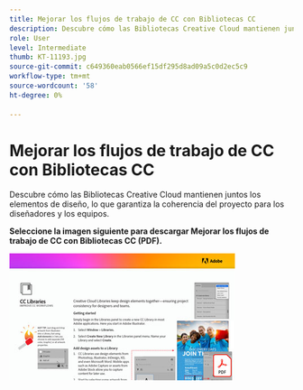 ```yaml
---
title: Mejorar los flujos de trabajo de CC con Bibliotecas CC
description: Descubre cómo las Bibliotecas Creative Cloud mantienen juntos los elementos de diseño, lo que garantiza la coherencia del proyecto para los diseñadores y los equipos
role: User
level: Intermediate
thumb: KT-11193.jpg
source-git-commit: c649360eab0566ef15df295d8ad09a5c0d2ec5c9
workflow-type: tm+mt
source-wordcount: '58'
ht-degree: 0%

---
```


# Mejorar los flujos de trabajo de CC con Bibliotecas CC

Descubre cómo las Bibliotecas Creative Cloud mantienen juntos los elementos de diseño, lo que garantiza la coherencia del proyecto para los diseñadores y los equipos.

**Seleccione la imagen siguiente para descargar Mejorar los flujos de trabajo de CC con Bibliotecas CC (PDF).**

[![Imagen de tutorial de Acrobat](assets/Improveccworkflowswithcclibraries_400.jpg)](assets/ImproveCCWorkflowsCCLibraries.pdf)
